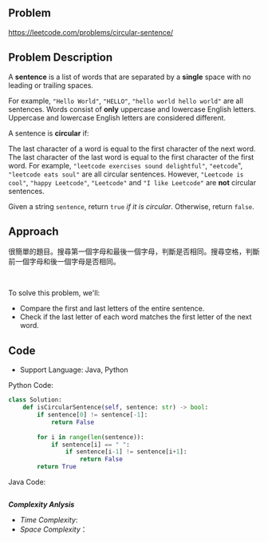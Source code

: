 ## Problem

https://leetcode.com/problems/circular-sentence/

## Problem Description

A **sentence** is a list of words that are separated by a **single** space with no leading or trailing spaces.

For example, `"Hello World"`, `"HELLO"`, `"hello world hello world"` are all sentences.
Words consist of **only** uppercase and lowercase English letters. Uppercase and lowercase English letters are considered different.

A sentence is **circular** if:

The last character of a word is equal to the first character of the next word.
The last character of the last word is equal to the first character of the first word.
For example, `"leetcode exercises sound delightful"`, `"eetcode`", `"leetcode eats soul"` are all circular sentences. 
However, `"Leetcode is cool"`, `"happy Leetcode"`, `"Leetcode"` and `"I like Leetcode"` are **not** circular sentences.

Given a string `sentence`, return `true` *if it is circular*. Otherwise, return `false`.



## Approach
很簡單的題目。搜尋第一個字母和最後一個字母，判斷是否相同。搜尋空格，判斷前一個字母和後一個字母是否相同。

<br>

To solve this problem, we'll:
* Compare the first and last letters of the entire sentence.
* Check if the last letter of each word matches the first letter of the next word.

## Code

- Support Language: Java, Python

Python Code:

```py
class Solution:
    def isCircularSentence(self, sentence: str) -> bool:
        if sentence[0] != sentence[-1]:
            return False
        
        for i in range(len(sentence)):
            if sentence[i] == " ":
                if sentence[i-1] != sentence[i+1]:
                    return False
        return True
```

Java Code:

```
```

**_Complexity Anlysis_**

- _Time Complexity_: 
- _Space Complexity_：
